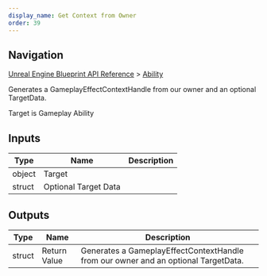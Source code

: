 ```yaml
---
display_name: Get Context from Owner
order: 39
---
```

## Navigation

[Unreal Engine Blueprint API Reference](https://dev.epicgames.com/documentation/en-us/unreal-engine/BlueprintAPI) > [Ability](https://dev.epicgames.com/documentation/en-us/unreal-engine/BlueprintAPI/Ability)

Generates a GameplayEffectContextHandle from our owner and an optional TargetData.

Target is Gameplay Ability

## Inputs

| Type | Name | Description |
| --- | --- | --- |
| object | Target |  |
| struct | Optional Target Data |  |

## Outputs

| Type | Name | Description |
| --- | --- | --- |
| struct | Return Value | Generates a GameplayEffectContextHandle from our owner and an optional TargetData. |

